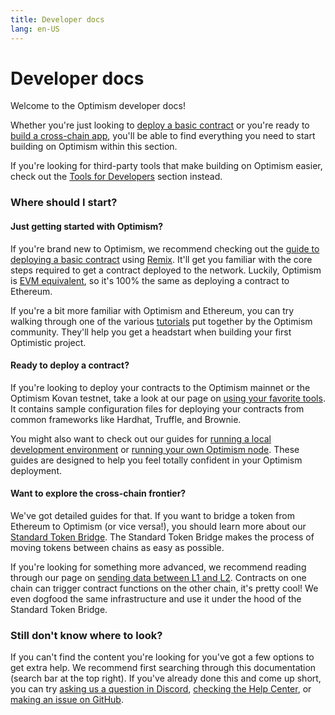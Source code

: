 ```yaml
---
title: Developer docs
lang: en-US
---
```


# Developer docs

Welcome to the Optimism developer docs!

Whether you're just looking to [deploy a basic contract](build/basic-contract.md) or you're ready to [build a cross-chain app](bridge/messaging.md), you'll be able to find everything you need to start building on Optimism within this section.

If you're looking for third-party tools that make building on Optimism easier, check out the [Tools for Developers](../useful-tools/) section instead.

### Where should I start?

#### Just getting started with Optimism?

If you're brand new to Optimism, we recommend checking out the [guide to deploying a basic contract](build/basic-contract.md) using [Remix](https://remix.ethereum.org). It'll get you familiar with the core steps required to get a contract deployed to the network. Luckily, Optimism is [EVM equivalent](https://medium.com/ethereum-optimism/introducing-evm-equivalence-5c2021deb306), so it's 100% the same as deploying a contract to Ethereum.

If you're a bit more familiar with Optimism and Ethereum, you can try walking through one of the various [tutorials](../../src/docs/developers/tutorials/) put together by the Optimism community. They'll help you get a headstart when building your first Optimistic project.

#### Ready to deploy a contract?

If you're looking to deploy your contracts to the Optimism mainnet or the Optimism Kovan testnet, take a look at our page on [using your favorite tools](build/using-tools.md). It contains sample configuration files for deploying your contracts from common frameworks like Hardhat, Truffle, and Brownie.

You might also want to check out our guides for [running a local development environment](build/dev-node.md) or [running your own Optimism node](build/run-a-node.md). These guides are designed to help you feel totally confident in your Optimism deployment.

#### Want to explore the cross-chain frontier?

We've got detailed guides for that. If you want to bridge a token from Ethereum to Optimism (or vice versa!), you should learn more about our [Standard Token Bridge](bridge/standard-bridge.md). The Standard Token Bridge makes the process of moving tokens between chains as easy as possible.

If you're looking for something more advanced, we recommend reading through our page on [sending data between L1 and L2](bridge/messaging.md). Contracts on one chain can trigger contract functions on the other chain, it's pretty cool! We even dogfood the same infrastructure and use it under the hood of the Standard Token Bridge.

### Still don't know where to look?

If you can't find the content you're looking for you've got a few options to get extra help. We recommend first searching through this documentation (search bar at the top right). If you've already done this and come up short, you can try [asking us a question in Discord](https://discord.optimism.io), [checking the Help Center](https://help.optimism.io/hc/en-us), or [making an issue on GitHub](https://github.com/ethereum-optimism/community-hub/issues).
